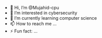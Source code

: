 - 👋 Hi, I’m @Mujahid-cpu
- 👀 I’m interested in cybersecurity
- 🌱 I’m currently learning computer science
- 📫 How to reach me ...
- ⚡ Fun fact: ...

<!---
Mujahid-cpu/Mujahid-cpu is a ✨ special ✨ repository because its `README.md` (this file) appears on your GitHub profile.
You can click the Preview link to take a look at your changes.
--->
